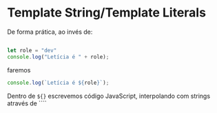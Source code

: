 # Template String/Template Literals

De forma prática, ao invés de:

```javascript

let role = "dev"
console.log("Letícia é " + role);
```

faremos

```javascript
console.log(`Letícia é ${role}`);
```

Dentro de `${}` escrevemos código JavaScript, interpolando com strings através de ````

